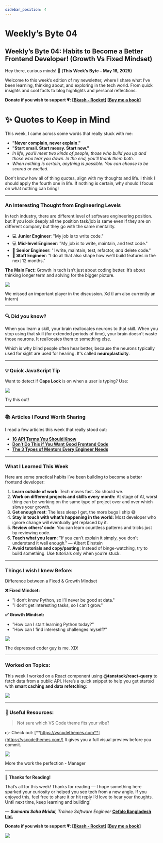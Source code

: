```yaml
---
sidebar_position: 4
---
```


# Weekly’s Byte 04

## Weekly’s Byte 04: Habits to Become a Better Frontend Developer! (Growth Vs Fixed Mindset)

Hey there, curious minds! 👋 (**This Week’s Byte – May 16, 2025)**

Welcome to this week’s edition of my newsletter, where I share what I’ve been learning, thinking about, and exploring in the tech world. From quick insights and cool facts to blog highlights and personal reflections.

**Donate if you wish to support 💗: [[Bkash - Rocket](https://forms.gle/osWQmMzD166o2LdS7)] [[Buy me a book](https://www.buymeacoffee.com/sumontasahi)]**

# **✨ Quotes to Keep in Mind**

This week, I came across some words that really stuck with me:

- **"Never complain, never explain."**
- **"Start small. Start messy. Start now."**
- *In life, you’ll meet two kinds of people, those who build you up and those who tear you down. In the end, you’ll thank them both.*
- *When nothing is certain, anything is possible. You can choose to be scared or excited.*

Don't know how all of thing quotes, align with my thoughts and life. I think I should apply the fourth one in life. If nothing is certain, why should I focus on what nothing can bring!

---

### **An Interesting Thought from Engineering Levels**

In tech industry, there are different level of software engineering position. but if you look deeply all the position task/job is same even if they are on different company but they go with the same mentality.

- 💻 **Junior Engineer**: "My job is to write code."
- 💻 **Mid-level Engineer**: "My job is to write, maintain, and test code."
- 💼 **Senior Engineer**: "I write, maintain, test, refactor, *and* delete code."
- 🧠 **Staff Engineer**: "I do all that also shape how we’ll build features in the next 12 months."

**The Main Fact:** Growth in tech isn’t just about coding better. It’s about thinking longer term and solving for the bigger picture.

![](https://media.licdn.com/dms/image/v2/D5612AQG27PgSUjB0Qg/article-inline_image-shrink_1000_1488/B56ZbNDikpHgAQ-/0/1747196981980?e=1755129600&v=beta&t=UBr1nX5yrppJcON0WqXWww4ZiY3TiJL13-4vOLkiHJQ)

We missed an important player in the discussion. Xd (I am also currently an Intern)

---

### **🔍 Did you know?**

When you learn a skill, your brain reallocates neurons to that skill. When you stop using that skill (for extended periods of time), your brain doesn't waste those neurons. It reallocates them to something else.

Which is why blind people often hear better, because the neurons typically used for sight are used for hearing. It's called **neuroplasticity**.

---

### **💡 Quick JavaScript Tip**

Want to detect if **Caps Lock** is on when a user is typing? Use:

![](https://media.licdn.com/dms/image/v2/D5612AQEIszbGN63HYg/article-inline_image-shrink_1000_1488/B56ZbM5uCuHUAU-/0/1747194405728?e=1755129600&v=beta&t=wJfi5i-Rkj63KXLc_nEV78hUo0Fw9AWIV4K0llCzCEY)

Try this out!

---

### **📚 Articles I Found Worth Sharing**

I read a few articles this week that really stood out:

- [**16 API Terms You Should Know**](https://blog.amigoscode.com/p/16-api-terms-you-should-know?ref=dailydev)
- [**Don’t Do This if You Want Good Frontend Code**](https://www.frontendjoy.com/p/don-t-do-this-unless-you-want-sh-t-frontend-code)
- [**The 3 Types of Mentors Every Engineer Needs**](https://thehustlingengineer.substack.com/p/the-3-types-of-mentors-every-engineer)

---

### **What I Learned This Week**

Here are some practical habits I’ve been building to become a better frontend developer:

1. **Learn outside of work**: Tech moves fast. So should we.
2. **Work on different projects and skills every month:** At stage of AI, worst thing can be working on the same type of project over and over which slows your growth.
3. **Get enough rest**: The less sleep I get, the more bugs I ship 😅
4. **Stay in touch with what’s happening in the world:** Most developer who ignore change will eventually get replaced by it.
5. **Review others’ code**: You can learn countless patterns and tricks just by reviewing code.
6. **Teach what you learn**: "If you can't explain it simply, you don't understand it well enough.” — Albert Einstein
7. **Avoid tutorials and copy/pasting:** Instead of binge-watching, try to build something. Use tutorials only when you’re stuck.

---

### **Things I wish I knew Before:**

Difference between a Fixed & Growth Mindset

**❌ Fixed Mindset:**

- "I don’t know Python, so I’ll never be good at data."
- "I don’t get interesting tasks, so I can’t grow."

**✅ Growth Mindset:**

- "How can I start learning Python today?"
- "How can I find interesting challenges myself?"

![](https://media.licdn.com/dms/image/v2/D5612AQFD25lft1RjVg/article-inline_image-shrink_1500_2232/B56ZbNEIk4H4AY-/0/1747197136576?e=1755129600&v=beta&t=eyi90MJIgF0FtDoANK5KmhZmgM29i3pT6sbB1eQ1I2g)

The depressed coder guy is me. XD!

---

### **Worked on Topics:**

This week I worked on a React component using **@tanstack/react-query** to fetch data from a public API. Here’s a quick snippet to help you get started with **smart caching and data refetching**:


![](https://media.licdn.com/dms/image/v2/D5612AQGimD7EuXkP7A/article-inline_image-shrink_1000_1488/B56ZbNE9mRHgAQ-/0/1747197353156?e=1755129600&v=beta&t=6fyrq_vI89IQyoVfHUDVpPpKIb_3Re5C3-W2xHs5mRk)

---

### **🎨 Useful Resources:**

> Not sure which VS Code theme fits your vibe?

👉 Check out: [**https://vscodethemes.com**](https://vscodethemes.com/) It gives you a full visual preview before you commit.

![](https://media.licdn.com/dms/image/v2/D5612AQEfhHdhEbQ0HA/article-inline_image-shrink_1000_1488/B56ZbNCYFLHgAU-/0/1747196676092?e=1755129600&v=beta&t=Zu8tmqZ3H8WmfxaP1CNXM0LpomW7C3ypOhfibvzV5lI)

More the work the perfection - Manager

---

**🧡 Thanks for Reading!**

That’s all for this week! Thanks for reading — I hope something here sparked your curiosity or helped you see tech from a new angle. If you enjoyed this, feel free to share it or hit reply I’d love to hear your thoughts. Until next time, keep learning and building!

— ***Sumonta Saha Mridul**, Trainee Software Engineer* [**Cefalo Bangladesh Ltd.**](https://www.linkedin.com/showcase/cefalobangladesh/)

**Donate if you wish to support 💗: [[Bkash - Rocket](https://forms.gle/osWQmMzD166o2LdS7)] [[Buy me a book](https://www.buymeacoffee.com/sumontasahi)]**

![](https://media.licdn.com/dms/image/v2/D5612AQHUKq2-a1oz4w/article-inline_image-shrink_1500_2232/B56ZbNCTWzGsAc-/0/1747196656678?e=1755129600&v=beta&t=q15lsBc18uzuL9UTfdsFCb4qcYXaINwi9Ykf09FJ14I)
